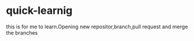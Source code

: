 # quick-learnig
this is for me to learn.Opening new repositor,branch,pull request and merge the branches
